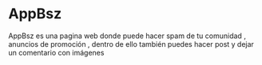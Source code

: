 # AppBsz
AppBsz es una pagina web donde puede hacer spam de tu comunidad , anuncios  de promoción , dentro de ello también puedes hacer post y dejar un comentario con imágenes 
